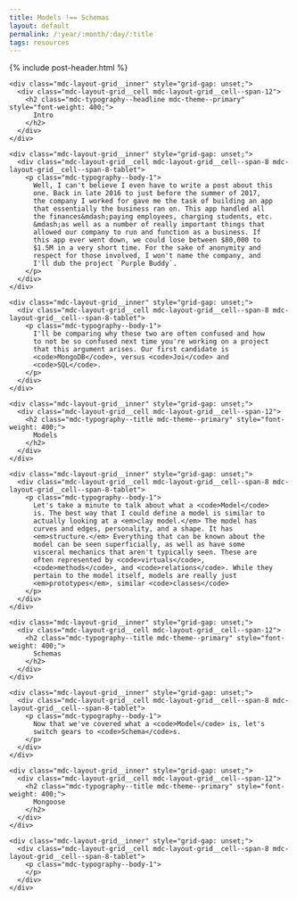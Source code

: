 ```yaml
---
title: Models !== Schemas
layout: default
permalink: /:year/:month/:day/:title
tags: resources
---
```


<div class="mdc-typography">
  <div class="mdc-layout-grid max-width">
    {% include post-header.html %}

    <div class="mdc-layout-grid__inner" style="grid-gap: unset;">
      <div class="mdc-layout-grid__cell mdc-layout-grid__cell--span-12">
        <h2 class="mdc-typography--headline mdc-theme--primary" style="font-weight: 400;">
          Intro
        </h2>
      </div>
    </div>

    <div class="mdc-layout-grid__inner" style="grid-gap: unset;">
      <div class="mdc-layout-grid__cell mdc-layout-grid__cell--span-8 mdc-layout-grid__cell--span-8-tablet">
        <p class="mdc-typography--body-1">
          Well, I can't believe I even have to write a post about this
          one. Back in late 2016 to just before the summer of 2017,
          the company I worked for gave me the task of building an app
          that essentially the business ran on. This app handled all
          the finances&mdash;paying employees, charging students, etc.
          &mdash;as well as a number of really important things that
          allowed our company to run and function as a business. If
          this app ever went down, we could lose between $80,000 to
          $1.5M in a very short time. For the sake of anonymity and
          respect for those involved, I won't name the company, and
          I'll dub the project `Purple Buddy`.
        </p>
      </div>
    </div>

    <div class="mdc-layout-grid__inner" style="grid-gap: unset;">
      <div class="mdc-layout-grid__cell mdc-layout-grid__cell--span-8 mdc-layout-grid__cell--span-8-tablet">
        <p class="mdc-typography--body-1">
          I'll be comparing why these two are often confused and how
          to not be so confused next time you're working on a project
          that this argument arises. Our first candidate is
          <code>MongoDB</code>, versus <code>Joi</code> and
          <code>SQL</code>.
        </p>
      </div>
    </div>

    <div class="mdc-layout-grid__inner" style="grid-gap: unset;">
      <div class="mdc-layout-grid__cell mdc-layout-grid__cell--span-12">
        <h2 class="mdc-typography--title mdc-theme--primary" style="font-weight: 400;">
          Models
        </h2>
      </div>
    </div>

    <div class="mdc-layout-grid__inner" style="grid-gap: unset;">
      <div class="mdc-layout-grid__cell mdc-layout-grid__cell--span-8 mdc-layout-grid__cell--span-8-tablet">
        <p class="mdc-typography--body-1">
          Let's take a minute to talk about what a <code>Model</code>
          is. The best way that I could define a model is similar to
          actually looking at a <em>clay model.</em> The model has
          curves and edges, personality, and a shape. It has
          <em>structure.</em> Everything that can be known about the
          model can be seen superficially, as well as have some
          visceral mechanics that aren't typically seen. These are
          often represented by <code>virtuals</code>,
          <code>methods</code>, and <code>relations</code>. While they
          pertain to the model itself, models are really just
          <em>prototypes</em>, similar <code>classes</code>
        </p>
      </div>
    </div>

    <div class="mdc-layout-grid__inner" style="grid-gap: unset;">
      <div class="mdc-layout-grid__cell mdc-layout-grid__cell--span-12">
        <h2 class="mdc-typography--title mdc-theme--primary" style="font-weight: 400;">
          Schemas
        </h2>
      </div>
    </div>

    <div class="mdc-layout-grid__inner" style="grid-gap: unset;">
      <div class="mdc-layout-grid__cell mdc-layout-grid__cell--span-8 mdc-layout-grid__cell--span-8-tablet">
        <p class="mdc-typography--body-1">
          Now that we've covered what a <code>Model</code> is, let's
          switch gears to <code>Schema</code>s.
        </p>
      </div>
    </div>

    <div class="mdc-layout-grid__inner" style="grid-gap: unset;">
      <div class="mdc-layout-grid__cell mdc-layout-grid__cell--span-12">
        <h2 class="mdc-typography--title mdc-theme--primary" style="font-weight: 400;">
          Mongoose
        </h2>
      </div>
    </div>

    <div class="mdc-layout-grid__inner" style="grid-gap: unset;">
      <div class="mdc-layout-grid__cell mdc-layout-grid__cell--span-8 mdc-layout-grid__cell--span-8-tablet">
        <p class="mdc-typography--body-1">
        </p>
      </div>
    </div>
  </div>
</div>
